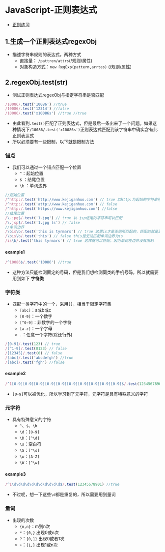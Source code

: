 # JavaScript-正则表达式

* [正则练习](http://www.52cik.com/regex-tuesday/)

## 1.生成一个正则表达式regexObj

* 描述字符串规则的表达式，两种方式
  * 直接量： `/pattren/attrs`\(/规则/属性\)
  * 对象构造方式：`new RegExp(pattern,arrtes)` \(/规则/属性\)

## 2.regexObj.test\(str\)

* 测试正则表达式regexObj与指定字符串是否匹配

```javascript
/10086/.test('10086') //true
/10086/.test('12314') //false
/10086/.test('x10086s') //true //true
```

* 由此看到`.test()`匹配了正则表达式，但是最后一条出来了一个问题。如果这种情况下`/10086/.test('x10086s')`正则表达式匹配到该字符串中确实含有此正则表达式
* 所以必须要有一些限制，以下就是限制方法

### 锚点

* 我们可以通过一个锚点匹配一个位置
  * `^`：起始位置
  * `$` ：结尾位置
  * `\b` ：单词边界

```javascript
//起始位置
/^http:/.test('http://www.kejiganhuo.com') // true 以http:为起始的字符串可以匹配
/^http:/.test('attp://www.kejiganhuo.com') // false
/^http:/.test('https://www.kejiganhuo.com') //false
//结尾位置
/\.jpg$/.test('1.jpg') // true 以.jsp结尾的字符串可以匹配
/\.jsp$/.test('1.jpg ls') // false
//单词边界
/\bis\b/.test('this is tyrmars') // true 这里is才是正则所匹配的，匹配的就是is，就是看有没有is字符串
/\bis\b/.test('this') // false this是无法匹配单词边界为is
/is\b/.test('this tyrmars') // true 这样就可以匹配，因为单词左边界没有限制
```

#### example1

```javascript
/^10086$/.test('10086') //true
```

* 这种方法只能检测固定的号码，但是我们想检测同类的手机号码，所以就需要用到如下 **字符类**

### 字符类

* 匹配一类字符中的一个，采用`[]`，相当于限定字符集
  * `[abc]`：a或b或c
  * `[0-9]`：一个数字
  * `[^0-9]`：非数字的一个字符
  * `[a-z]`：一个字母
  * `.`：任意一个字符\(除还行外\)

```javascript
/[0-9]/.test(123) // true
/[^1-9]/.test(0123) // false
/[12345]/.test(0) // false
/[abc]/.test('abcdefgh') //true
/[abc]/.test('fgh') //false
```

#### example2

```javascript
/^1[0-9][0-9][0-9][0-9][0-9][0-9][0-9][0-9][0-9][0-9]$/.test(12345678901) //true
```

* `[0-9]`可以被优化，所以学习到了元字符，元字符是具有特殊意义的字符

### 元字符

* 具有特殊意义的字符
  * `^`、`$`、`\b` 
  * `\d`：`[0-9]`
  * `\D`：`[^\d]`
  * `\s`：空白符
  * `\S`：`[^\s]`
  * `\w`：`[A-Z]`
  * `\W`：`[^\w]`

#### example3

```javascript
/^1\d\d\d\d\d\d\d\d\d\d\d$/.test(12345678901) //true
```

* 不过呢，想一下这些`\d`都是重复的，所以需要用到量词

### 量词

* 出现的次数
  * `{m,n}`：m到n次
  * `*`：`{0,}` 出现0或n次
  * `?`：`{0,1}` 出现0或者1次
  * `+`：`{1,}` 出现1或n次

